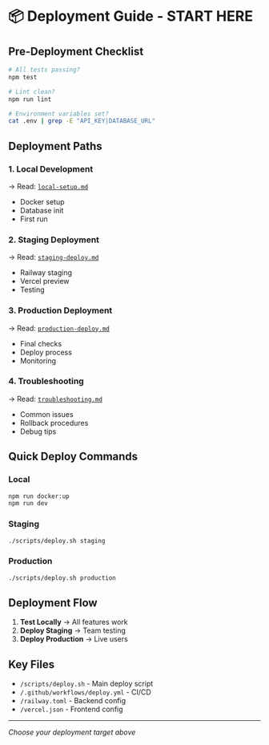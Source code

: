# 📦 Deployment Guide - START HERE

## Pre-Deployment Checklist
```bash
# All tests passing?
npm test

# Lint clean?
npm run lint

# Environment variables set?
cat .env | grep -E "API_KEY|DATABASE_URL"
```

## Deployment Paths

### 1. Local Development
→ Read: [`local-setup.md`](./local-setup.md)
- Docker setup
- Database init
- First run

### 2. Staging Deployment
→ Read: [`staging-deploy.md`](./staging-deploy.md)
- Railway staging
- Vercel preview
- Testing

### 3. Production Deployment
→ Read: [`production-deploy.md`](./production-deploy.md)
- Final checks
- Deploy process
- Monitoring

### 4. Troubleshooting
→ Read: [`troubleshooting.md`](./troubleshooting.md)
- Common issues
- Rollback procedures
- Debug tips

## Quick Deploy Commands

### Local
```bash
npm run docker:up
npm run dev
```

### Staging
```bash
./scripts/deploy.sh staging
```

### Production
```bash
./scripts/deploy.sh production
```

## Deployment Flow
1. **Test Locally** → All features work
2. **Deploy Staging** → Team testing
3. **Deploy Production** → Live users

## Key Files
- `/scripts/deploy.sh` - Main deploy script
- `/.github/workflows/deploy.yml` - CI/CD
- `/railway.toml` - Backend config
- `/vercel.json` - Frontend config

---
*Choose your deployment target above*